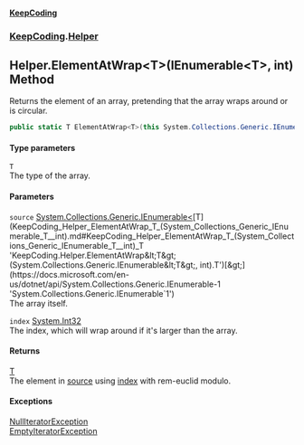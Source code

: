 #### [KeepCoding](index.md 'index')
### [KeepCoding](KeepCoding.md 'KeepCoding').[Helper](KeepCoding_Helper.md 'KeepCoding.Helper')
## Helper.ElementAtWrap&lt;T&gt;(IEnumerable&lt;T&gt;, int) Method
Returns the element of an array, pretending that the array wraps around or is circular.  
```csharp
public static T ElementAtWrap<T>(this System.Collections.Generic.IEnumerable<T> source, int index);
```
#### Type parameters
<a name='KeepCoding_Helper_ElementAtWrap_T_(System_Collections_Generic_IEnumerable_T__int)_T'></a>
`T`  
The type of the array.
  
#### Parameters
<a name='KeepCoding_Helper_ElementAtWrap_T_(System_Collections_Generic_IEnumerable_T__int)_source'></a>
`source` [System.Collections.Generic.IEnumerable&lt;](https://docs.microsoft.com/en-us/dotnet/api/System.Collections.Generic.IEnumerable-1 'System.Collections.Generic.IEnumerable`1')[T](KeepCoding_Helper_ElementAtWrap_T_(System_Collections_Generic_IEnumerable_T__int).md#KeepCoding_Helper_ElementAtWrap_T_(System_Collections_Generic_IEnumerable_T__int)_T 'KeepCoding.Helper.ElementAtWrap&lt;T&gt;(System.Collections.Generic.IEnumerable&lt;T&gt;, int).T')[&gt;](https://docs.microsoft.com/en-us/dotnet/api/System.Collections.Generic.IEnumerable-1 'System.Collections.Generic.IEnumerable`1')  
The array itself.
  
<a name='KeepCoding_Helper_ElementAtWrap_T_(System_Collections_Generic_IEnumerable_T__int)_index'></a>
`index` [System.Int32](https://docs.microsoft.com/en-us/dotnet/api/System.Int32 'System.Int32')  
The index, which will wrap around if it's larger than the array.
  
#### Returns
[T](KeepCoding_Helper_ElementAtWrap_T_(System_Collections_Generic_IEnumerable_T__int).md#KeepCoding_Helper_ElementAtWrap_T_(System_Collections_Generic_IEnumerable_T__int)_T 'KeepCoding.Helper.ElementAtWrap&lt;T&gt;(System.Collections.Generic.IEnumerable&lt;T&gt;, int).T')  
The element in [source](KeepCoding_Helper_ElementAtWrap_T_(System_Collections_Generic_IEnumerable_T__int).md#KeepCoding_Helper_ElementAtWrap_T_(System_Collections_Generic_IEnumerable_T__int)_source 'KeepCoding.Helper.ElementAtWrap&lt;T&gt;(System.Collections.Generic.IEnumerable&lt;T&gt;, int).source') using [index](KeepCoding_Helper_ElementAtWrap_T_(System_Collections_Generic_IEnumerable_T__int).md#KeepCoding_Helper_ElementAtWrap_T_(System_Collections_Generic_IEnumerable_T__int)_index 'KeepCoding.Helper.ElementAtWrap&lt;T&gt;(System.Collections.Generic.IEnumerable&lt;T&gt;, int).index') with rem-euclid modulo.
#### Exceptions
[NullIteratorException](KeepCoding_Internal_NullIteratorException.md 'KeepCoding.Internal.NullIteratorException')  
[EmptyIteratorException](KeepCoding_Internal_EmptyIteratorException.md 'KeepCoding.Internal.EmptyIteratorException')  
